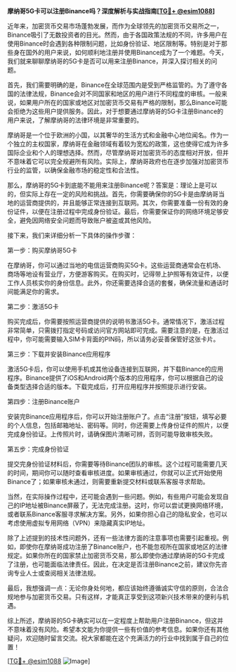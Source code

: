 **摩纳哥5G卡可以注册Binance吗？深度解析与实战指南[[TG💪+ @esim1088](https://t.me/s/esim1088)]**

近年来，加密货币交易市场蓬勃发展，而作为全球领先的加密货币交易所之一，Binance吸引了无数投资者的目光。然而，由于各国政策法规的不同，许多用户在使用Binance时会遇到各种限制问题，比如身份验证、地区限制等。特别是对于那些身在国外的用户来说，如何顺利地注册并使用Binance成为了一个难题。今天，我们就来聊聊摩纳哥的5G卡是否可以用来注册Binance，并深入探讨相关的问题。

首先，我们需要明确的是，Binance在全球范围内是受到严格监管的。为了遵守各国的法律法规，Binance会对不同国家和地区的用户进行不同程度的审核。一般来说，如果用户所在的国家或地区对加密货币交易有严格的限制，那么Binance可能会拒绝为这些用户提供服务。因此，对于想要通过摩纳哥的5G卡注册Binance的用户来说，了解摩纳哥的法律环境是非常重要的。

摩纳哥是一个位于欧洲的小国，以其奢华的生活方式和金融中心地位闻名。作为一个独立的主权国家，摩纳哥在金融领域有着较为宽松的政策，这也使得它成为许多国际企业和个人的理想选择。然而，尽管摩纳哥对加密货币的态度相对开放，但并不意味着它可以完全规避所有风险。实际上，摩纳哥政府也在逐步加强对加密货币行业的监管，以确保金融市场的稳定性和合法性。

那么，摩纳哥的5G卡到底能不能用来注册Binance呢？答案是：理论上是可以的，但实际上存在一定的风险和挑战。首先，你需要确保你的5G卡是由摩纳哥当地的运营商提供的，并且能够正常连接到互联网。其次，你需要准备一份有效的身份证件，以便在注册过程中完成身份验证。最后，你需要保证你的网络环境足够安全，避免因网络安全问题而导致账户被盗或其他风险。

接下来，我们来详细分析一下具体的操作步骤：

第一步：购买摩纳哥5G卡

在摩纳哥，你可以通过当地的电信运营商购买5G卡。这些运营商通常会在机场、商场等地设有营业厅，方便游客购买。在购买时，记得带上护照等有效证件，以便工作人员核实你的身份信息。此外，你还需要选择合适的套餐，确保流量和通话时间能满足你的需求。

第二步：激活5G卡

购买完成后，你需要按照运营商提供的说明书激活5G卡。通常情况下，激活过程非常简单，只需拨打指定号码或访问官方网站即可完成。需要注意的是，在激活过程中，你可能需要输入SIM卡背面的PIN码，所以请务必妥善保管好这张卡片。

第三步：下载并安装Binance应用程序

激活5G卡后，你可以使用手机或其他设备连接到互联网，并下载Binance的应用程序。Binance提供了iOS和Android两个版本的应用程序，你可以根据自己的设备类型选择合适的版本。下载完成后，打开应用程序并按照提示进行安装。

第四步：注册Binance账户

安装完Binance应用程序后，你可以开始注册账户了。点击“注册”按钮，填写必要的个人信息，包括邮箱地址、密码等。同时，你还需要上传身份证件的照片，以便完成身份验证。上传照片时，请确保图片清晰可辨，否则可能导致审核失败。

第五步：完成身份验证

提交完身份验证材料后，你需要等待Binance团队的审核。这个过程可能需要几天的时间，期间你可以随时查看审核进度。如果审核通过，你就可以正式开始使用Binance了；如果审核未通过，则需要重新提交材料或联系客服寻求帮助。

当然，在实际操作过程中，还可能会遇到一些问题。例如，有些用户可能会发现自己的IP地址被Binance屏蔽了，无法完成注册。这时，你可以尝试更换网络环境，或者联系Binance客服寻求解决方案。另外，如果你担心自己的隐私安全，也可以考虑使用虚拟专用网络（VPN）来隐藏真实IP地址。

除了上述提到的技术性问题外，还有一些法律方面的注意事项也需要引起重视。例如，即使你在摩纳哥成功注册了Binance账户，也不能忽视所在国家或地区的法律规定。如果你所在的国家禁止加密货币交易，那么即使你通过摩纳哥的5G卡完成了注册，也可能面临法律责任。因此，在决定是否注册Binance之前，建议你先咨询专业人士或查阅相关法律法规。

最后，我想强调一点：无论你身处何地，都应该始终遵循诚实守信的原则，合法合规地参与加密货币交易。只有这样，才能真正享受到这项新兴技术带来的便利与机遇。

综上所述，摩纳哥的5G卡确实可以在一定程度上帮助用户注册Binance，但这并不意味着没有风险。希望本文能为你提供一些有价值的参考信息。如果你还有其他疑问，欢迎随时留言交流。祝大家都能在这个充满活力的行业中找到属于自己的位置！

[[TG💪+ @esim1088](https://t.me/s/esim1088) ![Image](https://i.postimg.cc/4NQfJmqS/Snipaste-2025-05-13-00-14-12.png)]